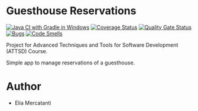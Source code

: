 # Guesthouse Reservations
[![Java CI with Gradle in Windows](https://github.com/elia-mercatanti/guesthouse-reservations/actions/workflows/gradle-windows.yml/badge.svg)](https://github.com/elia-mercatanti/guesthouse-reservations/actions/workflows/gradle-windows.yml)
[![Coverage Status](https://coveralls.io/repos/github/elia-mercatanti/guesthouse-reservations/badge.svg?branch=main&service=github)](https://coveralls.io/github/elia-mercatanti/guesthouse-reservations?branch=main)
[![Quality Gate Status](https://sonarcloud.io/api/project_badges/measure?project=elia-mercatanti_guesthouse-reservations&metric=alert_status)](https://sonarcloud.io/dashboard?id=elia-mercatanti_guesthouse-reservations)
[![Bugs](https://sonarcloud.io/api/project_badges/measure?project=elia-mercatanti_guesthouse-reservations&metric=bugs)](https://sonarcloud.io/dashboard?id=elia-mercatanti_guesthouse-reservations)
[![Code Smells](https://sonarcloud.io/api/project_badges/measure?project=elia-mercatanti_guesthouse-reservations&metric=code_smells)](https://sonarcloud.io/dashboard?id=elia-mercatanti_guesthouse-reservations)

Project for Advanced Techniques and Tools for Software Development (ATTSD) Course.

Simple app to manage reservations of a guesthouse.

# Author
- Elia Mercatanti
